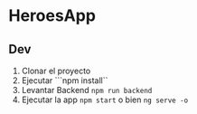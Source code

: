 # HeroesApp

## Dev
1. Clonar el proyecto
2. Ejecutar ```npm install``
3. Levantar Backend ```npm run backend```
4. Ejecutar la app ```npm start``` o bien ```ng serve -o```
